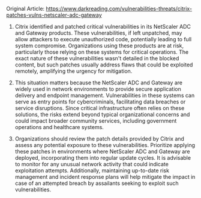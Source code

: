 Original Article: https://www.darkreading.com/vulnerabilities-threats/citrix-patches-vulns-netscaler-adc-gateway

1) Citrix identified and patched critical vulnerabilities in its NetScaler ADC and Gateway products. These vulnerabilities, if left unpatched, may allow attackers to execute unauthorized code, potentially leading to full system compromise. Organizations using these products are at risk, particularly those relying on these systems for critical operations. The exact nature of these vulnerabilities wasn't detailed in the blocked content, but such patches usually address flaws that could be exploited remotely, amplifying the urgency for mitigation.

2) This situation matters because the NetScaler ADC and Gateway are widely used in network environments to provide secure application delivery and endpoint management. Vulnerabilities in these systems can serve as entry points for cybercriminals, facilitating data breaches or service disruptions. Since critical infrastructure often relies on these solutions, the risks extend beyond typical organizational concerns and could impact broader community services, including government operations and healthcare systems.

3) Organizations should review the patch details provided by Citrix and assess any potential exposure to these vulnerabilities. Prioritize applying these patches in environments where NetScaler ADC and Gateway are deployed, incorporating them into regular update cycles. It is advisable to monitor for any unusual network activity that could indicate exploitation attempts. Additionally, maintaining up-to-date risk management and incident response plans will help mitigate the impact in case of an attempted breach by assailants seeking to exploit such vulnerabilities.